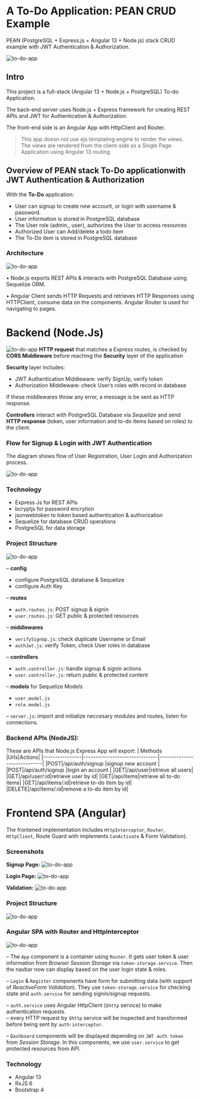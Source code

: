 # A To-Do Application: PEAN CRUD Example

PEAN (PostgreSQL + Express.js + Angular 13 + Node.js) stack CRUD example with JWT Authentication &amp; Authorization.

![to-do-app](img/Picture10.png)

## Intro

This project is a full-stack (Angular 13 + Node.js + PostgreSQL) To-do Application.

The back-end server uses Node.js + Express framework for creating REST APIs and JWT for Authentication & Authorization.

The front-end side is an Angular App with HttpClient and Router.

> This app doesn not use ejs templating engine to render the views. The views are rendered from the client-side as a Single Page Application using Angular 13 routing

## Overview of PEAN stack To-Do applicationwith JWT Authentication & Authorization

With the **To-Do** application:

- User can signup to create new account, or login with username & password.
- User information is stored in PostgreSQL database
- The User role (admin,, user), authorizes the User to access resources
- Authorized User can Add/delete a todo item
- The To-Do item is stored in PostgreSQL database

### Architecture

![to-do-app](img/Picture1.png)

• Node.js exports REST APIs & interacts with PostgreSQL Database using Sequelize ORM.

• Angular Client sends HTTP Requests and retrieves HTTP Responses using HTTPClient, consume data on the components. Angular Router is used for navigating to pages.

# Backend (Node.Js)

![to-do-app](img/Picture3.png)
**HTTP request** that matches a _Express_ routes, is checked by **CORS Middleware** before reaching the **Security** layer of the application

**Security** layer includes:

- JWT Authentication Middleware: verify SignUp, verify token
- Authorization Middleware: check User’s roles with record in database

If these middlewares throw any error, a message is be sent as HTTP response.

**Controllers** interact with PostgreSQL Database via _Sequelize_ and send **HTTP response** (token, user information and to-do items based on roles) to the client.

### Flow for Signup & Login with JWT Authentication

The diagram shows flow of User Registration, User Login and Authorization process.

![to-do-app](img/Picture2.png)

### Technology

- Express Js for REST APIs
- bcryptjs for password encrytion
- jsonwebtoken to token based authentication & authorization
- Sequelize for database CRUD operations
- PostgreSQL for data storage

### Project Structure

![to-do-app](img/Picture4.png)

– **config**

- configure PostgreSQL database & Sequelize
- configure Auth Key

– **routes**

- `auth.routes.js`: POST signup & signin
- `user.routes.js`: GET public & protected resources

– **middlewares**

- `verifySignUp.js`: check duplicate Username or Email
- `authJwt.js`: verify Token, check User roles in database

– **controllers**

- `auth.controller.js`: handle signup & signin actions
- `user.controller.js`: return public & protected content

– **models** for Sequelize Models

- `user.model.js`
- `role.model.js`

– `server.js`: import and initialize neccesary modules and routes, listen for connections.

### Backend APIs (NodeJS):

These are APIs that Node.js Express App will export:
| Methods |Urls|Actions|
|----------------|-------------------------------|-----------------------------|
|POST|/api/auth/signup |signup new account |
|POST|/api/auth/signup |login an account |
|GET|/api/user|retrieve all users|
|GET|/api/user/:id|retrieve user by id|
|GET|/api/items|retrieve all to-do items|
|GET|/api/items/:id|retrieve to-do item by id|
|DELETE|/api/items/:id|remove a to-do item by id|

# Frontend SPA (Angular)

The frontened implementation includes `HttpInterceptor`, `Router`, `HttpClient`, Route Guard with implements `CanActivate` & Form Validation).

### Screenshots

**Signup Page:**
![to-do-app](img/Picture5.png)

**Login Page:**
![to-do-app](img/Picture6.png)

**Validation:**
![to-do-app](img/Picture7.png)

### Project Structure

![to-do-app](img/Picture8.png)

### Angular SPA with Router and HttpInterceptor

![to-do-app](img/Picture9.png)

– The `App` component is a container using `Router`. It gets user token & user information from _Browser Session Storage_ via `token-storage.service`. Then the navbar now can display based on the user login state & roles.

– `Login` & `Register` components have form for submitting data (with support of _ReactiveForm Validation_). They use `token-storage.service` for checking state and `auth.service` for sending signin/signup requests.

– `auth.service` uses Angular HttpClient (`$http` service) to make authentication requests.  
– every HTTP request by `$http` service will be inspected and transformed before being sent by `auth-interceptor`.

– `Dashboard` components will be displayed depending on `JWT auth token` from _Session Storage_. In this components, we use `user.service` to get protected resources from API.

### Technology

- Angular 13
- RxJS 6
- Bootstrap 4
